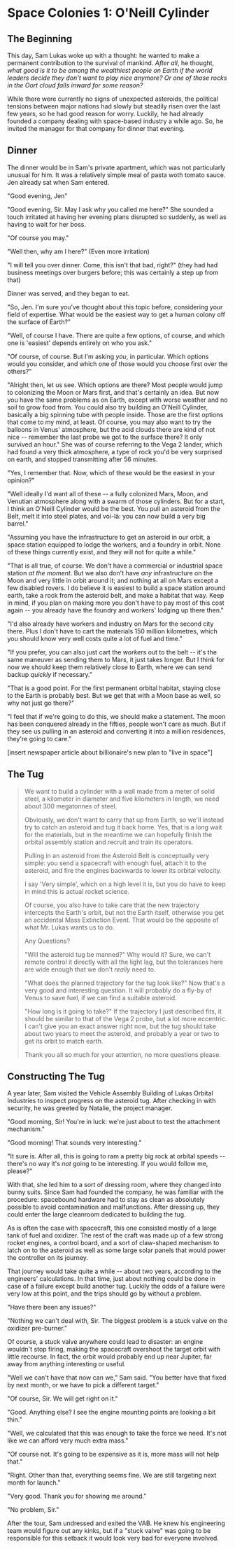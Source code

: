 # Space Colonies 1: O'Neill Cylinder

## The Beginning

This day, Sam Lukas woke up with a thought: he wanted to make a permanent contribution to the survival of mankind. *After all*, he thought, *what good is it to be among the wealthiest people on Earth if the world leaders decide they don't want to play nice anymore? Or one of those rocks in the Oort cloud falls inward for some reason?*

While there were currently no signs of unexpected asteroids, the political tensions between major nations had slowly but steadily risen over the last few years, so he had good reason for worry.
Luckily, he had already founded a company dealing with space-based industry a while ago.
So, he invited the manager for that company for dinner that evening.


## Dinner

The dinner would be in Sam's private apartment, which was not particularly unusual for him. It was a relatively simple meal of pasta woth tomato sauce.
Jen already sat when Sam entered.

"Good evening, Jen"

"Good evening, Sir. May I ask why you called me here?" She sounded a touch irritated at having her evening plans disrupted so suddenly, as well as having to wait for her boss.

"Of course you may."

"Well then, why am I here?" (Even more irritation)

"I will tell you over dinner. Come, this isn't that bad, right?" (they had had business meetings over burgers before; this was certainly a step up from that)

Dinner was served, and they began to eat.

"So, Jen. I'm sure you've thought about this topic before, considering your field of expertise. What would be the easiest way to get a human colony off the surface of Earth?"

"Well, of course I have. There are quite a few options, of course, and which one is 'easiest' depends entirely on who you ask."

"Of course, of course. But I'm asking *you*, in particular. Which options would you consider, and which one of those would you choose first over the others?"

"Alright then, let us see. Which options are there? Most people would jump to colonizing the Moon or Mars first, and that's certainly an idea. But now you have the same problems as on Earth, except with worse weather and no soil to grow food from. You could also try building an O'Neill Cylinder, basically a big spinning tube with people inside. Those are the first options that come to my mind, at least. Of course, you may also want to try the balloons in Venus' atmosphere, but the acid clouds there are kind of not nice -- remember the last probe we got to the surface there? It only survived an hour." She was of course referring to the Vega 2 lander, which had found a very thick atmosphere, a type of rock you'd be very surprised on earth, and stopped transmitting after 56 minutes.

"Yes, I remember that. Now, which of these would be the easiest in your opinion?"

"Well ideally I'd want all of these -- a fully colonized Mars, Moon, and Venutian atmosphere along with a swarm of those cylinders. But for a start, I think an O'Neill Cylinder would be the best. You pull an asteroid from the Belt, melt it into steel plates, and voi-là: you can now build a very big barrel."

"Assuming you have the infrastructure to get an asteroid in our orbit, a space station equipped to lodge the workers, and a foundry in orbit. None of these things currently exist, and they will not for quite a while."

"That is all true, of course. We don't have a commercial or industrial space station *at the moment*. But we also don't have *any* infrastructure on the Moon and very little in orbit around it; and nothing at all on Mars except a few disabled rovers. I do believe it is easiest to build a space station around earth, take a rock from the asteroid belt, and make a habitat that way. Keep in mind, if you plan on making more you don't have to pay most of this cost again -- you already have the foundry and workers' lodging up there then."

"I'd also already have workers and industry on Mars for the second city there. Plus I don't have to cart the materials 150 million kilometres, which you should know very well costs quite a lot of fuel and time."

"If you prefer, you can also just cart the *workers* out to the belt -- it's the same maneuver as sending them to Mars, it just takes longer. But I think for now we should keep them relatively close to Earth, where we can send backup *quickly* if necessary."

"That is a good point. For the first permanent orbital habitat, staying close to the Earth is probably best. But we get that with a Moon base as well, so why not just go there?"

"I feel that if we're going to do this, we should make a statement. The moon has been conquered already in the fifties, people won't care as much. But if they see us pulling in an asteroid and converting it into a million residences, they're going to care."

[insert newspaper article about billionaire's new plan to "live in space"]

## The Tug

> We want to build a cylinder with a wall made from a meter of solid steel, a kilometer in diameter and five kilometers in length, we need about 300 megatonnes of steel.
>
> Obviously, we don't want to carry that up from Earth, so we'll instead try to catch an asteroid and tug it back home.
> Yes, that is a long wait for the materials, but in the meantime we can hopefully finish the orbital assembly station and recruit and train its operators.
>
> Pulling in an asteroid from the Asteroid Belt is conceptually very simple: you send a spacecraft with enough fuel, attach it to the asteroid, and fire the engines backwards to lower its orbital velocity.
>
> I say 'Very simple', which on a high level it is, but you do have to keep in mind this is actual rocket science.
>
> Of course, you also have to take care that the new trajectory intercepts the Earth's orbit, but not the Earth itself, otherwise you get an accidental Mass Extinction Event.
That would be the opposite of what Mr. Lukas wants us to do.
>
> Any Questions?
>
> "Will the asteroid tug be manned?" Why would it? Sure, we can't remote control it directly with all the light lag, but the tolerances here are wide enough that we don't *really* need to.
>
> "What does the planned trajectory for the tug look like?" Now that's a very good and interesting question. It will probably do a fly-by of Venus to save fuel, if we can find a suitable asteroid.
>
> "How long is it going to take?" If the trajectory I just described fits, it should be similar to that of the Vega 2 probe, but a lot more eccentric. I can't give you an exact answer right now, but the tug should take about two years to meet the asteroid, and probably a year or two to get its orbit to match earth.
>
> Thank you all so much for your attention, no more questions please.

## Constructing The Tug

A year later, Sam visited the Vehicle Assembly Building of Lukas Orbital Industries to inspect progress on the asteroid tug. After checking in with security, he was greeted by Natalie, the project manager.

"Good morning, Sir! You're in luck: we're just about to test the attachment mechanism."

"Good morning! That sounds very interesting."

"It sure is. After all, this is going to ram a pretty big rock at orbital speeds -- there's no way it's *not* going to be interesting. If you would follow me, please?"

With that, she led him to a sort of dressing room, where they changed into bunny suits. Since Sam had founded the company, he was familiar with the procedure: spacebound hardware had to stay as clean as absolutely possible to avoid contamination and malfunctions.
After dressing up, they could enter the large cleanroom dedicated to building the tug.

As is often the case with spacecraft, this one consisted mostly of a large tank of fuel and oxidizer. The rest of the craft was made up of a few strong rocket engines, a control board, and a sort of claw-shaped mechanism to latch on to the asteroid as well as some large solar panels that would power the controller on its journey.

That journey would take quite a while -- about two years, according to the engineers' calculations. In that time, just about nothing could be done in case of a failure except build another tug.
Luckily the odds of a failure were very low at this point, and the trips should go by without a problem.

"Have there been any issues?"

"Nothing we can't deal with, Sir. The biggest problem is a stuck valve on the oxidizer pre-burner."

Of course, a stuck valve anywhere could lead to disaster: an engine wouldn't stop firing, making the spacecraft overshoot the target orbit with little recourse. In fact, the orbit would probably end up near Jupiter, far away from anything interesting or useful.

"Well we can't have that now can we," Sam said. "You better have that fixed by next month, or we have to pick a different target."

"Of course, Sir. We will get right on it."

"Good. Anything else? I see the engine mounting points are looking a bit thin."

"Well, we calculated that this was enough to take the force we need. It's not like we can afford very much extra mass."

"Of course not. It's going to be expensive as it is, more mass will not help that."

"Right. Other than that, everything seems fine. We are still targeting next month for launch."

"Very good. Thank you for showing me around."

"No problem, Sir."

After the tour, Sam undressed and exited the VAB. He knew his engineering team would figure out any kinks, but if a "stuck valve" was going to be responsible for this setback it would look very bad for everyone involved.


